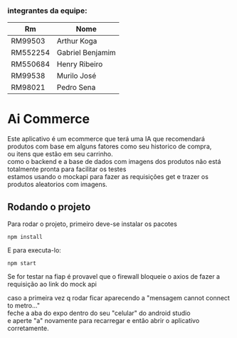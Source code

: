 ### integrantes da equipe:<br>

|Rm|Nome|
|--|--|
RM99503|Arthur Koga
RM552254|Gabriel Benjamim
RM550684|Henry Ribeiro
RM99538|Murilo José
RM98021|Pedro Sena

# Ai Commerce

Este aplicativo é um ecommerce que terá uma IA que recomendará produtos com base em alguns fatores como seu historico de compra,<br>
ou itens que estão em seu carrinho.<br>
como o backend e a base de dados com imagens dos produtos não está totalmente pronta para facilitar os testes<br>
estamos usando o mockapi para fazer as requisições get e trazer os produtos aleatorios com imagens.

## Rodando o projeto
Para rodar o projeto, primeiro deve-se instalar os pacotes
```terminal
npm install
```

E para executa-lo:
```
npm start
```
Se for testar na fiap é provavel que o firewall bloqueie o axios de fazer a requisição ao link do mock api

caso a primeira vez q rodar ficar aparecendo a "mensagem cannot connect to metro..."<br>
feche a aba do expo dentro do seu "celular" do android studio<br>
e aperte "a" novamente para recarregar e então abrir o aplicativo corretamente.<br>
